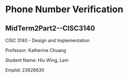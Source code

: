 # Phone Number Verification
## MidTerm2Part2--CISC3140

CISC 3140 - Design and Implementation

Professor: Katherine Chuang

Student Name: Hiu Wing, Lam

Emplid: 23626630
